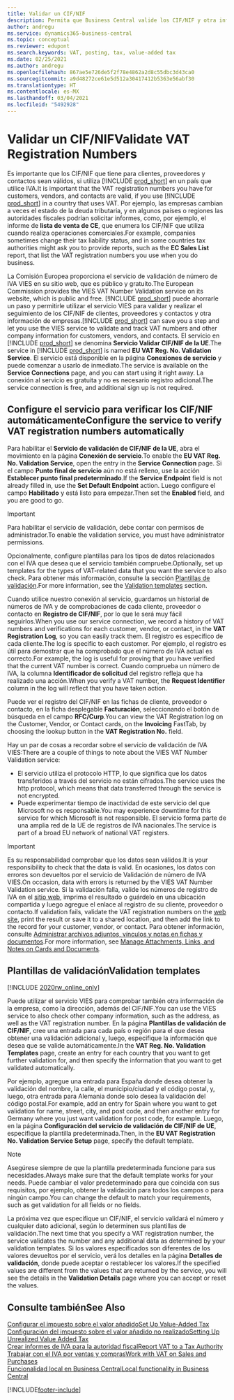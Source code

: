 ```yaml
---
title: Validar un CIF/NIF
description: Permita que Business Central valide los CIF/NIF y otra información de la empresa para sus contactos, clientes y proveedores, según el servicio de validación de números de IVA VIES de la Unión Europea.
author: andregu
ms.service: dynamics365-business-central
ms.topic: conceptual
ms.reviewer: edupont
ms.search.keywords: VAT, posting, tax, value-added tax
ms.date: 02/25/2021
ms.author: andregu
ms.openlocfilehash: 867ae5e726de5f2f78e4862a2d8c55dbc3d43ca0
ms.sourcegitcommit: a9d48272ce61e5d512a30417412b5363e56abf30
ms.translationtype: HT
ms.contentlocale: es-MX
ms.lasthandoff: 03/04/2021
ms.locfileid: "5492928"
---
```

# <a name="validate-vat-registration-numbers"></a><span data-ttu-id="0d66c-103">Validar un CIF/NIF</span><span class="sxs-lookup"><span data-stu-id="0d66c-103">Validate VAT Registration Numbers</span></span>

<span data-ttu-id="0d66c-104">Es importante que los CIF/NIF que tiene para clientes, proveedores y contactos sean válidos, si utiliza [!INCLUDE [prod_short](includes/prod_short.md)] en un país que utilice IVA.</span><span class="sxs-lookup"><span data-stu-id="0d66c-104">It is important that the VAT registration numbers you have for customers, vendors, and contacts are valid, if you use [!INCLUDE [prod_short](includes/prod_short.md)] in a country that uses VAT.</span></span> <span data-ttu-id="0d66c-105">Por ejemplo, las empresas cambian a veces el estado de la deuda tributaria, y en algunos países o regiones las autoridades fiscales podrían solicitar informes, como, por ejemplo, el informe de **lista de venta de CE**, que enumera los CIF/NIF que utiliza cuando realiza operaciones comerciales.</span><span class="sxs-lookup"><span data-stu-id="0d66c-105">For example, companies sometimes change their tax liability status, and in some countries tax authorities might ask you to provide reports, such as the **EC Sales List** report, that list the VAT registration numbers you use when you do business.</span></span>

<span data-ttu-id="0d66c-106">La Comisión Europea proporciona el servicio de validación de número de IVA VIES en su sitio web, que es público y gratuito.</span><span class="sxs-lookup"><span data-stu-id="0d66c-106">The European Commission provides the VIES VAT Number Validation service on its website, which is public and free.</span></span> <span data-ttu-id="0d66c-107">[!INCLUDE [prod_short](includes/prod_short.md)] puede ahorrarle un paso y permitirle utilizar el servicio VIES para validar y realizar el seguimiento de los CIF/NIF de clientes, proveedores y contactos y otra información de empresas.</span><span class="sxs-lookup"><span data-stu-id="0d66c-107">[!INCLUDE [prod_short](includes/prod_short.md)] can save you a step and let you use the VIES service to validate and track VAT numbers and other company information for customers, vendors, and contacts.</span></span> <span data-ttu-id="0d66c-108">El servicio en [!INCLUDE [prod_short](includes/prod_short.md)] se denomina **Servicio Validar CIF/NIF de la UE**.</span><span class="sxs-lookup"><span data-stu-id="0d66c-108">The service in [!INCLUDE [prod_short](includes/prod_short.md)] is named **EU VAT Reg. No. Validation Service**.</span></span> <span data-ttu-id="0d66c-109">El servicio está disponible en la página **Conexiones de servicio** y puede comenzar a usarlo de inmediato.</span><span class="sxs-lookup"><span data-stu-id="0d66c-109">The service is available on the **Service Connections** page, and you can start using it right away.</span></span> <span data-ttu-id="0d66c-110">La conexión al servicio es gratuita y no es necesario registro adicional.</span><span class="sxs-lookup"><span data-stu-id="0d66c-110">The service connection is free, and additional sign up is not required.</span></span>

## <a name="configure-the-service-to-verify-vat-registration-numbers-automatically"></a><span data-ttu-id="0d66c-111">Configure el servicio para verificar los CIF/NIF automáticamente</span><span class="sxs-lookup"><span data-stu-id="0d66c-111">Configure the service to verify VAT registration numbers automatically</span></span>

<span data-ttu-id="0d66c-112">Para habilitar el **Servicio de validación de CIF/NIF de la UE**, abra el movimiento en la página **Conexión de servicio**.</span><span class="sxs-lookup"><span data-stu-id="0d66c-112">To enable the **EU VAT Reg. No. Validation Service**, open the entry in the **Service Connection** page.</span></span> <span data-ttu-id="0d66c-113">Si el campo **Punto final de servicio** aún no está relleno, use la acción **Establecer punto final predeterminado**.</span><span class="sxs-lookup"><span data-stu-id="0d66c-113">If the **Service Endpoint** field is not already filled in, use the **Set Default Endpoint** action.</span></span> <span data-ttu-id="0d66c-114">Luego configure el campo **Habilitado** y está listo para empezar.</span><span class="sxs-lookup"><span data-stu-id="0d66c-114">Then set the **Enabled** field, and you are good to go.</span></span>  

> [!IMPORTANT]
> <span data-ttu-id="0d66c-115">Para habilitar el servicio de validación, debe contar con permisos de administrador.</span><span class="sxs-lookup"><span data-stu-id="0d66c-115">To enable the validation service, you must have administrator permissions.</span></span>

<span data-ttu-id="0d66c-116">Opcionalmente, configure plantillas para los tipos de datos relacionados con el IVA que desea que el servicio también compruebe.</span><span class="sxs-lookup"><span data-stu-id="0d66c-116">Optionally, set up templates for the types of VAT-related data that you want the service to also check.</span></span> <span data-ttu-id="0d66c-117">Para obtener más información, consulte la sección [Plantillas de validación](#validation-templates).</span><span class="sxs-lookup"><span data-stu-id="0d66c-117">For more information, see the [Validation templates](#validation-templates) section.</span></span>

<span data-ttu-id="0d66c-118">Cuando utilice nuestro conexión al servicio, guardamos un historial de números de IVA y de comprobaciones de cada cliente, proveedor o contacto en **Registro de CIF/NIF**, por lo que le será muy fácil seguirlos.</span><span class="sxs-lookup"><span data-stu-id="0d66c-118">When you use our service connection, we record a history of VAT numbers and verifications for each customer, vendor, or contact, in the **VAT Registration Log**, so you can easily track them.</span></span> <span data-ttu-id="0d66c-119">El registro es específico de cada cliente.</span><span class="sxs-lookup"><span data-stu-id="0d66c-119">The log is specific to each customer.</span></span> <span data-ttu-id="0d66c-120">Por ejemplo, el registro es útil para demostrar que ha comprobado que el número de IVA actual es correcto.</span><span class="sxs-lookup"><span data-stu-id="0d66c-120">For example, the log is useful for proving that you have verified that the current VAT number is correct.</span></span> <span data-ttu-id="0d66c-121">Cuando comprueba un número de IVA, la columna **Identificador de solicitud** del registro refleja que ha realizado una acción.</span><span class="sxs-lookup"><span data-stu-id="0d66c-121">When you verify a VAT number, the **Request Identifier** column in the log will reflect that you have taken action.</span></span>

<span data-ttu-id="0d66c-122">Puede ver el registro del CIF/NIF en las fichas de cliente, proveedor o contacto, en la ficha desplegable **Facturación**, seleccionando el botón de búsqueda en el campo **RFC/Curp**.</span><span class="sxs-lookup"><span data-stu-id="0d66c-122">You can view the VAT Registration log on the Customer, Vendor, or Contact cards, on the **Invoicing** FastTab, by choosing the lookup button in the **VAT Registration No.** field.</span></span>  

<span data-ttu-id="0d66c-123">Hay un par de cosas a recordar sobre el servicio de validación de IVA VIES:</span><span class="sxs-lookup"><span data-stu-id="0d66c-123">There are a couple of things to note about the VIES VAT Number Validation service:</span></span>

* <span data-ttu-id="0d66c-124">El servicio utiliza el protocolo HTTP, lo que significa que los datos transferidos a través del servicio no están cifrados.</span><span class="sxs-lookup"><span data-stu-id="0d66c-124">The service uses the http protocol, which means that data transferred through the service is not encrypted.</span></span>  
* <span data-ttu-id="0d66c-125">Puede experimentar tiempo de inactividad de este servicio del que Microsoft no es responsable.</span><span class="sxs-lookup"><span data-stu-id="0d66c-125">You may experience downtime for this service for which Microsoft is not responsible.</span></span> <span data-ttu-id="0d66c-126">El servicio forma parte de una amplia red de la UE de registros de IVA nacionales.</span><span class="sxs-lookup"><span data-stu-id="0d66c-126">The service is part of a broad EU network of national VAT registers.</span></span>

> [!IMPORTANT]
> <span data-ttu-id="0d66c-127">Es su responsabilidad comprobar que los datos sean válidos.</span><span class="sxs-lookup"><span data-stu-id="0d66c-127">It is your responsibility to check that the data is valid.</span></span> <span data-ttu-id="0d66c-128">En ocasiones, los datos con errores son devueltos por el servicio de Validación de número de IVA VIES.</span><span class="sxs-lookup"><span data-stu-id="0d66c-128">On occasion, data with errors is returned by the VIES VAT Number Validation service.</span></span> <span data-ttu-id="0d66c-129">Si la validación falla, valide los números de registro de IVA en el [sitio web](https://ec.europa.eu/taxation_customs/vies/), imprima el resultado o guárdelo en una ubicación compartida y luego agregue el enlace al registro de su cliente, proveedor o contacto.</span><span class="sxs-lookup"><span data-stu-id="0d66c-129">If validation fails, validate the VAT registration numbers on the [web site](https://ec.europa.eu/taxation_customs/vies/), print the result or save it to a shared location, and then add the link to the record for your customer, vendor, or contact.</span></span> <span data-ttu-id="0d66c-130">Para obtener información, consulte [Administrar archivos adjuntos, vínculos y notas en fichas y documentos](ui-how-add-link-to-record.md).</span><span class="sxs-lookup"><span data-stu-id="0d66c-130">For more information, see [Manage Attachments, Links, and Notes on Cards and Documents](ui-how-add-link-to-record.md).</span></span>

## <a name="validation-templates"></a><span data-ttu-id="0d66c-131">Plantillas de validación</span><span class="sxs-lookup"><span data-stu-id="0d66c-131">Validation templates</span></span>

[!INCLUDE [2020rw_online_only](includes/2020rw_online_only.md)]

<span data-ttu-id="0d66c-132">Puede utilizar el servicio VIES para comprobar también otra información de la empresa, como la dirección, además del CIF/NIF.</span><span class="sxs-lookup"><span data-stu-id="0d66c-132">You can use the VIES service to also check other company information, such as the address, as well as the VAT registration number.</span></span> <span data-ttu-id="0d66c-133">En la página **Plantillas de validación de CIF/NIF**, cree una entrada para cada país o región para el que desea obtener una validación adicional y, luego, especifique la información que desea que se valide automáticamente.</span><span class="sxs-lookup"><span data-stu-id="0d66c-133">In the **VAT Reg. No. Validation Templates** page, create an entry for each country that you want to get further validation for, and then specify the information that you want to get validated automatically.</span></span>  

<span data-ttu-id="0d66c-134">Por ejemplo, agregue una entrada para España donde desea obtener la validación del nombre, la calle, el municipio/ciudad y el código postal, y, luego, otra entrada para Alemania donde solo desea la validación del código postal.</span><span class="sxs-lookup"><span data-stu-id="0d66c-134">For example, add an entry for Spain where you want to get validation for name, street, city, and post code, and then another entry for Germany where you just want validation for post code, for example.</span></span> <span data-ttu-id="0d66c-135">Luego, en la página **Configuración del servicio de validación de CIF/NIF de UE**, especifique la plantilla predeterminada.</span><span class="sxs-lookup"><span data-stu-id="0d66c-135">Then, in the **EU VAT Registration No. Validation Service Setup** page, specify the default template.</span></span>  

> [!NOTE]
> <span data-ttu-id="0d66c-136">Asegúrese siempre de que la plantilla predeterminada funcione para sus necesidades.</span><span class="sxs-lookup"><span data-stu-id="0d66c-136">Always make sure that the default template works for your needs.</span></span> <span data-ttu-id="0d66c-137">Puede cambiar el valor predeterminado para que coincida con sus requisitos, por ejemplo, obtener la validación para todos los campos o para ningún campo.</span><span class="sxs-lookup"><span data-stu-id="0d66c-137">You can change the default to match your requirements, such as get validation for all fields or no fields.</span></span>

<span data-ttu-id="0d66c-138">La próxima vez que especifique un CIF/NIF, el servicio validará el número y cualquier dato adicional, según lo determinen sus plantillas de validación.</span><span class="sxs-lookup"><span data-stu-id="0d66c-138">The next time that you specify a VAT registration number, the service validates the number and any additional data as determined by your validation templates.</span></span> <span data-ttu-id="0d66c-139">Si los valores especificados son diferentes de los valores devueltos por el servicio, verá los detalles en la página **Detalles de validación**, donde puede aceptar o restablecer los valores.</span><span class="sxs-lookup"><span data-stu-id="0d66c-139">If the specified values are different from the values that are returned by the service, you will see the details in the **Validation Details** page where you can accept or reset the values.</span></span>  

## <a name="see-also"></a><span data-ttu-id="0d66c-140">Consulte también</span><span class="sxs-lookup"><span data-stu-id="0d66c-140">See Also</span></span>

[<span data-ttu-id="0d66c-141">Configurar el impuesto sobre el valor añadido</span><span class="sxs-lookup"><span data-stu-id="0d66c-141">Set Up Value-Added Tax</span></span>](finance-setup-vat.md)  
[<span data-ttu-id="0d66c-142">Configuración del impuesto sobre el valor añadido no realizado</span><span class="sxs-lookup"><span data-stu-id="0d66c-142">Setting Up Unrealized Value Added Tax</span></span>](finance-setup-unrealized-vat.md)  
[<span data-ttu-id="0d66c-143">Crear informes de IVA para la autoridad fiscal</span><span class="sxs-lookup"><span data-stu-id="0d66c-143">Report VAT to a Tax Authority</span></span>](finance-how-report-vat.md)  
[<span data-ttu-id="0d66c-144">Trabajar con el IVA por ventas y compras</span><span class="sxs-lookup"><span data-stu-id="0d66c-144">Work with VAT on Sales and Purchases</span></span>](finance-work-with-vat.md)  
[<span data-ttu-id="0d66c-145">Funcionalidad local en Business Central</span><span class="sxs-lookup"><span data-stu-id="0d66c-145">Local functionality in Business Central</span></span>](about-localization.md)  


[!INCLUDE[footer-include](includes/footer-banner.md)]
